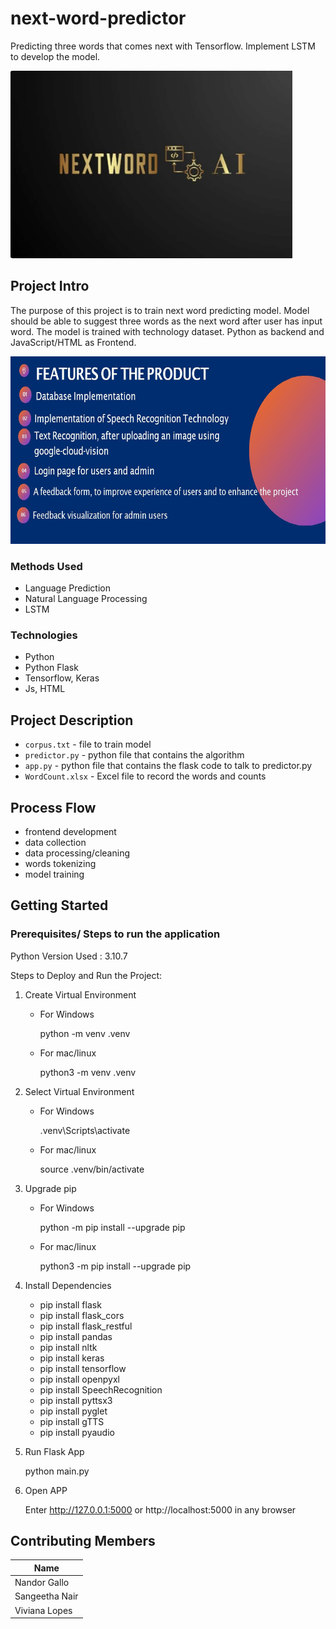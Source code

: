 # next-word-predictor
Predicting three words that comes next with Tensorflow. Implement LSTM to develop the model.

<img src="resources/logo.jpg" height="300">

## Project Intro
The purpose of this project is to train next word predicting model. Model should be able to suggest three words as the next word after user has input word. The model is trained with technology dataset. Python as backend and JavaScript/HTML as Frontend.

<img src="resources/features.JPG" height="300">

### Methods Used
* Language Prediction
* Natural Language Processing
* LSTM

### Technologies
* Python
* Python Flask
* Tensorflow, Keras
* Js, HTML

## Project Description
* `corpus.txt` - file to train model
* `predictor.py` - python file that contains the algorithm
* `app.py` - python file that contains the flask code to talk to predictor.py
* `WordCount.xlsx` - Excel file to record the words and counts

## Process Flow
- frontend development
- data collection
- data processing/cleaning
- words tokenizing
- model training

## Getting Started

### Prerequisites/ Steps to run the application

Python Version Used : 3.10.7

Steps to Deploy and Run the Project:
1. Create Virtual Environment
	- For Windows
		
		python -m venv .venv
	- For mac/linux
		
		python3 -m venv .venv
	
2. Select Virtual Environment
	- For Windows
	
		.venv\Scripts\activate
		
	- For mac/linux
	
		source .venv/bin/activate
		
	
3. Upgrade pip
	- For Windows
		
		python -m pip install --upgrade pip
	- For mac/linux
		
		python3 -m pip install --upgrade pip
	
4. Install Dependencies
	- pip install flask
	- pip install flask_cors
	- pip install flask_restful
	- pip install pandas
	- pip install nltk
	- pip install keras
	- pip install tensorflow
	- pip install openpyxl
	- pip install SpeechRecognition
	- pip install pyttsx3
	- pip install pyglet
	- pip install gTTS
	- pip install pyaudio
	
5. Run Flask App
	
	python main.py
	
6. Open APP
	
	Enter http://127.0.0.1:5000 or http://localhost:5000 in any browser
	
## Contributing Members

|Name     |
|---------|
| Nandor Gallo | 
| Sangeetha Nair |
| Viviana Lopes 
